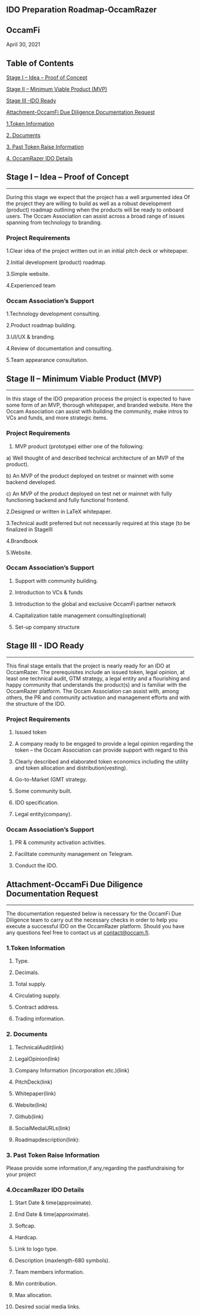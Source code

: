 ## IDO Preparation Roadmap-OccamRazer

## OccamFi

April 30, 2021

## Table of Contents

[Stage I – Idea – Proof of Concept](https://github.com/stephen-rowan/Governance-HOLON/blob/main/Documents/Governance-of-Business-Relations/OccamFi/IDO-Preparation-Roadmap-OccamRazer.md#stage-i--idea--proof-of-concept)

[Stage II – Minimum Viable Product (MVP)](https://github.com/stephen-rowan/Governance-HOLON/blob/main/Documents/Governance-of-Business-Relations/OccamFi/IDO-Preparation-Roadmap-OccamRazer.md#stage-ii--minimum-viable-product-mvp)

[Stage III -IDO Ready](https://github.com/stephen-rowan/Governance-HOLON/blob/main/Documents/Governance-of-Business-Relations/OccamFi/IDO-Preparation-Roadmap-OccamRazer.md#stage-iii---ido-ready)

[Attachment-OccamFi Due Diligence Documentation Request]()

[1.Token Information]()

[2. Documents]()

[3. Past Token Raise Information]()

[4. OccamRazer IDO Details]()

## Stage I – Idea – Proof of Concept

<hr>

During this stage we expect that the project has a well argumented idea Of the project they are willing to build as well as a robust development (product) roadmap outlining when the products will be ready to onboard users.
The Occam Association can assist across a broad range of issues spanning from technology to branding.

### Project Requirements

1.Clear idea of the project written out in an initial pitch deck or whitepaper.

2.Initial development (product) roadmap.

3.Simple website.

4.Experienced team

### Occam Association’s Support

1.Technology development consulting.

2.Product roadmap building.

3.UI/UX & branding.

4.Review of documentation and consulting.

5.Team appearance consultation.

## Stage II – Minimum Viable Product (MVP) 

<hr>

In this stage of the IDO preparation process the project is expected to have some form of an MVP, thorough whitepaper, and branded website. 
Here the Occam Association can assist with building the community, make intros to VCs and funds, and more strategic items.

### Project Requirements

1. MVP product (prototype) either one of the following: 

a) Well thought of and described technical architecture of an MVP of the product). 

b) An MVP of the product deployed on testnet or mainnet with some backend developed.

c) An MVP of the product deployed on test net or mainnet with fully functioning backend and fully functional frontend.

2.Designed or written in LaTeX whitepaper.

3.Technical audit preferred but not necessarily required at this stage (to be finalized in StageIII

4.Brandbook

5.Website.

### Occam Association’s Support

1. Support with community building. 

2. Introduction to VCs & funds

3. Introduction to the global and exclusive OccamFi partner network

4. Capitalization table management consulting(optional)

5. Set-up company structure

## Stage III - IDO Ready

<hr>

This final stage entails that the project is nearly ready for an IDO at OccamRazer. 
The prerequisites include an issued token, legal opinion, at least one technical audit, GTM strategy, a legal entity and a flourishing and happy community that understands the product(s) and is familiar with the OccamRazer platform. 
The Occam Association can assist with, among others, the PR and community activation and management efforts and with the structure of the IDO.

### Project Requirements

1. Issued token

2. A company ready to be engaged to provide a legal opinion regarding the token – the Occam Association can provide support with regard to this

3. Clearly described and elaborated token economics including the utility and token allocation and distribution(vesting).

4. Go-to-Market (GMT strategy.

5. Some community built.

6. IDO specification.

7. Legal entity(company).

### Occam Association’s Support

1. PR & community activation activities.

2. Facilitate community management on Telegram.

3. Conduct the IDO.

## Attachment-OccamFi Due Diligence Documentation Request

<hr>

The documentation requested below is necessary for the OccamFi Due Diligence team to carry out the necessary checks in order to help you execute a successful IDO on the OccamRazer platform. 
Should you have any questions feel free to contact us at contact@occam.fi.

### 1.Token Information

1. Type.

2. Decimals.

3. Total supply.

4. Circulating supply.

5. Contract address.

6. Trading information.

### 2. Documents

1. TechnicalAudit(link)

2. LegalOpinion(link)

3. Company Information (incorporation etc.)(link)

4. PitchDeck(link)

5. Whitepaper(link)

6. Website(link)

7. Github(link)

8. SocialMediaURLs(link)

9. Roadmapdescription(link):

### 3. Past Token Raise Information 

Please provide some information,if any,regarding the pastfundraising for your project

### 4.OccamRazer IDO Details

1. Start Date & time(approximate).

2. End Date & time(approximate).

3. Softcap.

4. Hardcap.

5. Link to logo type.

6. Description (maxlength-680 symbols).

7. Team members information.

8. Min contribution.

9. Max allocation.

10. Desired social media links.
